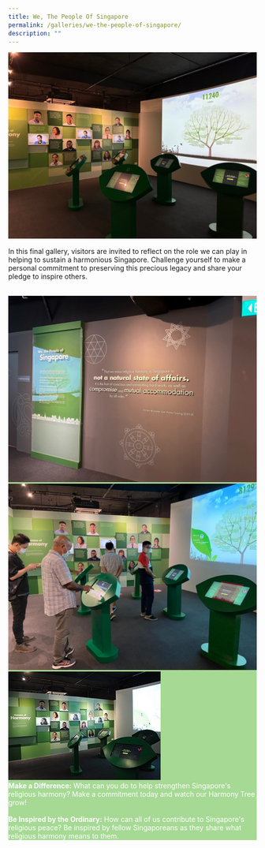 ```yaml
---
title: We, The People Of Singapore
permalink: /galleries/we-the-people-of-singapore/
description: ""
---
```

![Gallery 4 - Talking Heads](/images/Gallery%204%20Talking%20Heads.jpg)

In this final gallery, visitors are invited to reflect on the role we can play in helping to sustain a harmonious Singapore. Challenge yourself to make a personal commitment to preserving this precious legacy and share your pledge to inspire others.<br /><br />

<div class="row" style="background:#a6d994; color:#fff;">
<div class="col is-6"><img src="/images/Gallery%204%20(1).jpg" alt="Gallery 4" />
	</div>
	<div class="col is-6"><img src="/images/Gallery%204.jpg" alt="Gallery 4 Interaction" />
	</div>
	</div>

<div class="row" style="background:#a6d994; color:#fff;">
<div class="col is-4">
	<img src="/images/G4_highlights.jpg" alt="Gallery 4 Highlights" />
	</div>
	<div class="col is-8"><b>Make a Difference:</b>  What can you do to help strengthen Singapore's religious harmony? Make a commitment today and watch our Harmony Tree grow! <br /><br /><b>Be Inspired by the Ordinary:</b> How can all of us contribute to Singapore's religious peace? Be inspired by fellow Singaporeans as they share what religious harmony means to them.</div></div>